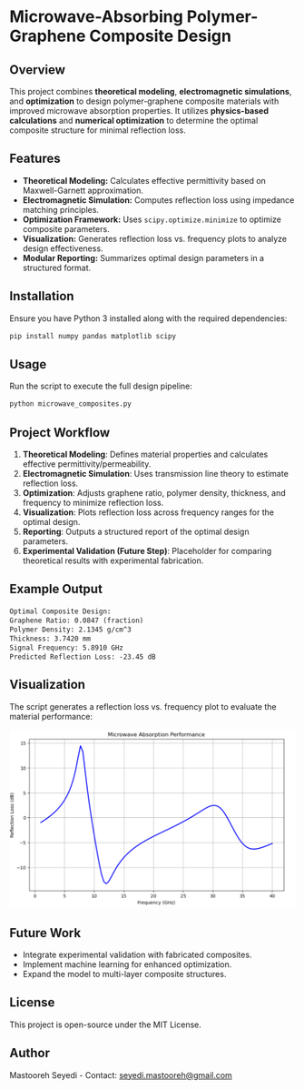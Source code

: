 # Microwave-Absorbing Polymer-Graphene Composite Design

## Overview
This project combines **theoretical modeling**, **electromagnetic simulations**, and **optimization** to design polymer-graphene composite materials with improved microwave absorption properties. It utilizes **physics-based calculations** and **numerical optimization** to determine the optimal composite structure for minimal reflection loss.

## Features
- **Theoretical Modeling:** Calculates effective permittivity based on Maxwell-Garnett approximation.
- **Electromagnetic Simulation:** Computes reflection loss using impedance matching principles.
- **Optimization Framework:** Uses `scipy.optimize.minimize` to optimize composite parameters.
- **Visualization:** Generates reflection loss vs. frequency plots to analyze design effectiveness.
- **Modular Reporting:** Summarizes optimal design parameters in a structured format.

## Installation
Ensure you have Python 3 installed along with the required dependencies:
```bash
pip install numpy pandas matplotlib scipy
```

## Usage
Run the script to execute the full design pipeline:
```bash
python microwave_composites.py
```

## Project Workflow
1. **Theoretical Modeling**: Defines material properties and calculates effective permittivity/permeability.
2. **Electromagnetic Simulation**: Uses transmission line theory to estimate reflection loss.
3. **Optimization**: Adjusts graphene ratio, polymer density, thickness, and frequency to minimize reflection loss.
4. **Visualization**: Plots reflection loss across frequency ranges for the optimal design.
5. **Reporting**: Outputs a structured report of the optimal design parameters.
6. **Experimental Validation (Future Step)**: Placeholder for comparing theoretical results with experimental fabrication.

## Example Output
```
Optimal Composite Design:
Graphene Ratio: 0.0847 (fraction)
Polymer Density: 2.1345 g/cm^3
Thickness: 3.7420 mm
Signal Frequency: 5.8910 GHz
Predicted Reflection Loss: -23.45 dB
```

## Visualization
The script generates a reflection loss vs. frequency plot to evaluate the material performance:

![Reflection Loss Graph](reflection_loss_plot.PNG)

## Future Work
- Integrate experimental validation with fabricated composites.
- Implement machine learning for enhanced optimization.
- Expand the model to multi-layer composite structures.

## License
This project is open-source under the MIT License.

## Author
Mastooreh Seyedi - Contact: seyedi.mastooreh@gmail.com
